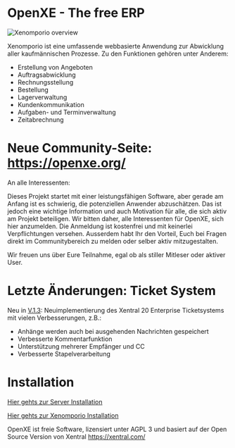 # OpenXE - The free ERP

![Xenomporio overview](https://github.com/xenomporio-org/Xenomporio/blob/master/www/themes/new/images/login_screen_picture.jpg "Xenomporio")

Xenomporio ist eine umfassende webbasierte Anwendung zur Abwicklung aller kaufmännischen Prozesse. Zu den Funktionen gehören unter Anderem:

* Erstellung von Angeboten
* Auftragsabwicklung
* Rechnungsstellung
* Bestellung
* Lagerverwaltung
* Kundenkommunikation
* Aufgaben- und Terminverwaltung
* Zeitabrechnung

# Neue Community-Seite: https://openxe.org/

An alle Interessenten:

Dieses Projekt startet mit einer leistungsfähigen Software, aber gerade am Anfang ist es schwierig, die potenziellen Anwender abzuschätzen. Das ist jedoch eine wichtige Information und auch Motivation für alle, die sich aktiv am Projekt beteiligen. Wir bitten daher, alle Interessenten für OpenXE, sich hier anzumelden. Die Anmeldung ist kostenfrei und mit keinerlei Verpflichtungen versehen. Ausserdem habt Ihr den Vorteil, Euch bei Fragen direkt im Communitybereich zu melden oder selber aktiv mitzugestalten.

Wir freuen uns über Eure Teilnahme, egal ob als stiller Mitleser oder aktiver User.

# Letzte Änderungen: Ticket System

Neu in [V.1.3](https://github.com/xenomporio-org/Xenomporio/releases/tag/V.1.3):
Neuimplementierung des Xentral 20 Enterprise Ticketsystems mit vielen Verbesserungen, z.B.:
- Anhänge werden auch bei ausgehenden Nachrichten gespeichert
- Verbesserte Kommentarfunktion
- Unterstützung mehrerer Empfänger und CC
- Verbesserte Stapelverarbeitung

# Installation

[Hier gehts zur Server Installation](SERVER_INSTALL.md)

[Hier gehts zur Xenomporio Installation](INSTALL.md)

OpenXE ist freie Software, lizensiert unter AGPL 3 und basiert auf der Open Source Version von Xentral https://xentral.com/  
